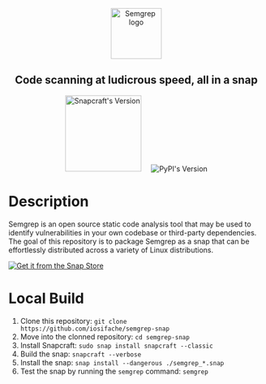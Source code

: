 <p align="center">
    <img src="https://raw.githubusercontent.com/returntocorp/semgrep/develop/images/semgrep-logo-light.svg" height="100" alt="Semgrep logo"/>
</p>
<h2 align="center">Code scanning at ludicrous speed, all in a snap</h2>
<p align="center" float="left">
    <img src="https://snapcraft.io/semgrep/badge.svg" width="150" alt="Snapcraft's Version"/>
    &nbsp; &nbsp;
    <img alt="PyPI's Version" src="https://img.shields.io/pypi/v/semgrep?label=Semgrep%20on%20PyPi&color=blue">
</p>

# Description

Semgrep is an open source static code analysis tool that may be used to identify vulnerabilities in your own codebase or third-party dependencies. The goal of this repository is to package Semgrep as a snap that can be effortlessly distributed across a variety of Linux distributions.

[![Get it from the Snap Store](https://snapcraft.io/static/images/badges/en/snap-store-black.svg)](https://snapcraft.io/semgrep)

# Local Build

1. Clone this repository: `git clone https://github.com/iosifache/semgrep-snap`
2. Move into the clonned repository: `cd semgrep-snap`
3. Install Snapcraft: `sudo snap install snapcraft --classic`
4. Build the snap: `snapcraft --verbose`
5. Install the snap: `snap install --dangerous ./semgrep_*.snap`
6. Test the snap by running the `semgrep` command: `semgrep`
